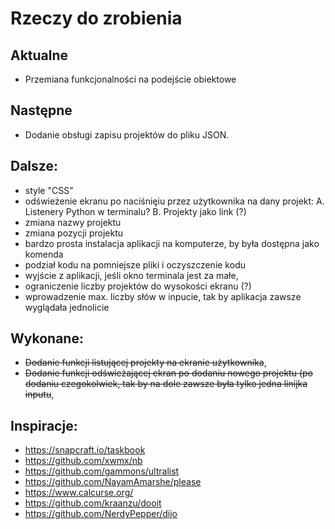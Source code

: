 # Rzeczy do zrobienia

## Aktualne

- Przemiana funkcjonalności na podejście obiektowe

## Następne

- Dodanie obsługi zapisu projektów do pliku JSON.

## Dalsze:

- style "CSS"
- odświeżenie ekranu po naciśnięiu przez użytkownika na dany projekt:
  A. Listenery Python w terminalu?
  B. Projekty jako link (<a>?)
- zmiana nazwy projektu
- zmiana pozycji projektu
- bardzo prosta instalacja aplikacji na komputerze, by była dostępna jako komenda
- podział kodu na pomniejsze pliki i oczyszczenie kodu
- wyjście z aplikacji, jeśli okno terminala jest za małe,
- ograniczenie liczby projektów do wysokości ekranu (?)
- wprowadzenie max. liczby słów w inpucie, tak by aplikacja zawsze wyglądała jednolicie

## Wykonane:
- ~~Dodanie funkcji listującej projekty na ekranie użytkownika~~,
- ~~Dodanie funkcji odświeżającej ekran po dodaniu nowego projektu (po dodaniu czegokolwiek, tak by na dole zawsze była tylko jedna linijka inputu~~,

## Inspiracje:
- https://snapcraft.io/taskbook
- https://github.com/xwmx/nb
- https://github.com/gammons/ultralist
- https://github.com/NayamAmarshe/please
- https://www.calcurse.org/
- https://github.com/kraanzu/dooit
- https://github.com/NerdyPepper/dijo